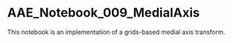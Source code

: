 # AAE_Notebook_009_MedialAxis
This notebook is an implementation of a grids-based medial axis transform.
